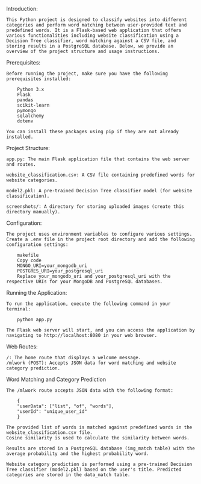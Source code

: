 Introduction:

    This Python project is designed to classify websites into different categories and perform word matching between user-provided text and predefined words. It is a Flask-based web application that offers various functionalities including website classification using a Decision Tree classifier, word matching against a CSV file, and storing results in a PostgreSQL database. Below, we provide an overview of the project structure and usage instructions.

Prerequisites:

    Before running the project, make sure you have the following prerequisites installed:

        Python 3.x
        Flask
        pandas
        scikit-learn
        pymongo
        sqlalchemy
        dotenv

    You can install these packages using pip if they are not already installed.

Project Structure:

    app.py: The main Flask application file that contains the web server and routes.
    
    website_classification.csv: A CSV file containing predefined words for website categories.
    
    model2.pkl: A pre-trained Decision Tree classifier model (for website classification).
    
    screenshots/: A directory for storing uploaded images (create this directory manually).

Configuration:

    The project uses environment variables to configure various settings. Create a .env file in the project root directory and add the following configuration settings:

        makefile
        Copy code
        MONGO_URI=your_mongodb_uri
        POSTGRES_URI=your_postgresql_uri
        Replace your_mongodb_uri and your_postgresql_uri with the respective URIs for your MongoDB and PostgreSQL databases.

Running the Application:

    To run the application, execute the following command in your terminal:

        python app.py
    
    The Flask web server will start, and you can access the application by navigating to http://localhost:8080 in your web browser.

Web Routes:

    /: The home route that displays a welcome message.
    /mlwork (POST): Accepts JSON data for word matching and website category prediction.

Word Matching and Category Prediction

    The /mlwork route accepts JSON data with the following format:

        {
        "userData": ["list", "of", "words"],
        "userId": "unique_user_id"
        }

    The provided list of words is matched against predefined words in the website_classification.csv file.
    Cosine similarity is used to calculate the similarity between words.
    
    Results are stored in a PostgreSQL database (img_match table) with the average probability and the highest probability word.
    
    Website category prediction is performed using a pre-trained Decision Tree classifier (model2.pkl) based on the user's title. Predicted categories are stored in the data_match table.